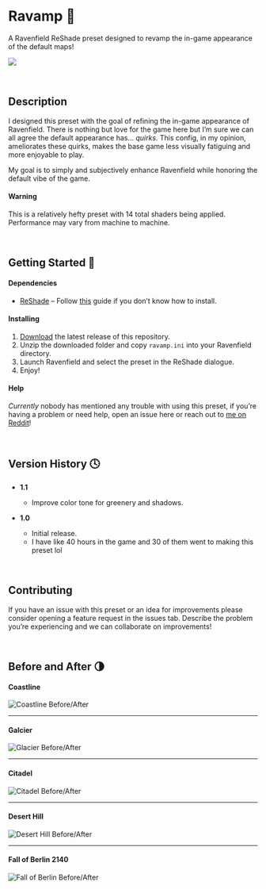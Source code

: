 # Ravamp :art:
A Ravenfield ReShade preset designed to revamp the in-game appearance of the default maps!

![](./Images/hero.jpg)

<br/>

## Description

I designed this preset with the goal of refining the in-game appearance of Ravenfield. There is nothing but love for the game here but I’m sure we can all agree the default appearance has… *quirks*. This config, in my opinion, ameliorates these quirks, makes the base game less visually fatiguing and more enjoyable to play.

My goal is to simply and subjectively enhance Ravenfield while honoring the default vibe of the game.

#### Warning

This is a relatively hefty preset with 14 total shaders being applied. Performance may vary from machine to machine.

<br/>

## Getting Started :rocket:

#### Dependencies

- [ReShade](https://reshade.me/) – Follow [this](https://steamcommunity.com/sharedfiles/filedetails/?id=2091281086) guide if you don’t know how to install.

#### Installing

1. [Download](https://github.com/Heldaeus/ravamp/releases/) the latest release of this repository.
2. Unzip the downloaded folder and copy `ravamp.ini` into your Ravenfield directory.
3. Launch Ravenfield and select the preset in the ReShade dialogue.
4. Enjoy!

#### Help

*Currently* nobody has mentioned any trouble with using this preset, if you’re having a problem or need help, open an issue here or reach out to [me on Reddit](https://www.reddit.com/user/Heldaeus)!

<br/>

## Version History :clock4:

- **1.1**
  - Improve color tone for greenery and shadows.

- **1.0**
  - Initial release.
  - I have like 40 hours in the game and 30 of them went to making this preset lol

<br/>

## Contributing

If you have an issue with this preset or an idea for improvements please consider opening a feature request in the issues tab. Describe the problem you’re experiencing and we can collaborate on improvements!

<br/>

## Before and After :last_quarter_moon:

#### Coastline

![Coastline Before/After](./Images/coastlineBefAft.png)

---

#### Galcier

![Glacier Before/After](./Images/glacierBefAft.png)

---

#### Citadel

![Citadel Before/After](./Images/citadelBefAft.png)

---

#### Desert Hill

![Desert Hill Before/After](./Images/desertHillBefAft.png)

---

#### Fall of Berlin 2140

![Fall of Berlin Before/After](./Images/fobBefAft.png)

